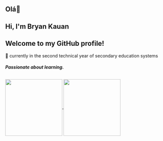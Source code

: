 ## Olá👋

## Hi, I'm Bryan Kauan
## Welcome to my GitHub profile!
                                                                          
:school: currently in the second technical year of secondary education systems
                                                                                        

##### Passionate about learning.  

##

<div>   
  <a href="https://github.com/maidell">
  <img align="center" height="180em" src="https://github-readme-stats.vercel.app/api?username=maidell&show_icons=true&theme=github_dark&border_radius=10%"/>
    <img align="center" height="180em" src="https://github-readme-stats.vercel.app/api/top-langs/?username=maidell&count_private=true&layout=compact&langs_count=9&theme=github_dark&border_radius=10%&count_private=true"/>
  
</div>
